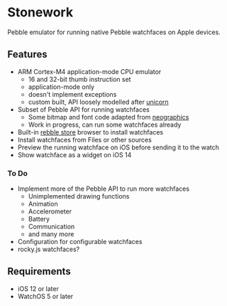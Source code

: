 # Stonework

Pebble emulator for running native Pebble watchfaces on Apple devices.

## Features

* ARM Cortex-M4 application-mode CPU emulator
    * 16 and 32-bit thumb instruction set
    * application-mode only
    * doesn't implement exceptions
    * custom built, API loosely modelled after [unicorn](https://github.com/unicorn-engine/unicorn)
* Subset of Pebble API for running watchfaces
    * Some bitmap and font code adapted from [neographics](https://github.com/pebble-dev/neographics)
    * Work in progress, can run some watchfaces already
* Built-in [rebble store](https://apps.rebble.io) browser to install watchfaces
* Install watchfaces from Files or other sources
* Preview the running watchface on iOS before sending it to the watch
* Show watchface as a widget on iOS 14

### To Do

* Implement more of the Pebble API to run more watchfaces
    * Unimplemented drawing functions
    * Animation
    * Accelerometer
    * Battery
    * Communication
    * and many more
* Configuration for configurable watchfaces
* rocky.js watchfaces?

## Requirements

* iOS 12 or later
* WatchOS 5 or later
